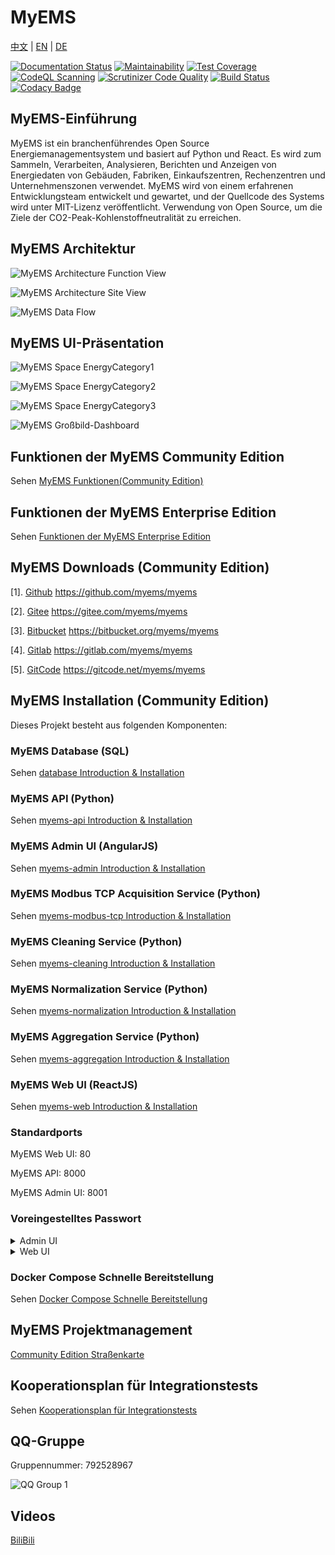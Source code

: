 # MyEMS

 [中文](/README.md) | [EN](/README_EN.md) | [DE](/README_DE.md)

 [![Documentation Status](https://readthedocs.org/projects/myems/badge/?version=latest)](https://myems.readthedocs.io/en/latest/?badge=latest)
 [![Maintainability](https://api.codeclimate.com/v1/badges/e01a2ca1e833d66040d0/maintainability)](https://codeclimate.com/github/MyEMS/myems/maintainability)
 [![Test Coverage](https://api.codeclimate.com/v1/badges/e01a2ca1e833d66040d0/test_coverage)](https://codeclimate.com/github/MyEMS/myems/test_coverage)
 [![CodeQL Scanning](https://github.com/MyEMS/myems/actions/workflows/codeql.yml/badge.svg)](https://github.com/MyEMS/myems/security/code-scanning)
 [![Scrutinizer Code Quality](https://scrutinizer-ci.com/g/MyEMS/myems/badges/quality-score.png?b=master)](https://scrutinizer-ci.com/g/MyEMS/myems/?branch=master)
 [![Build Status](https://scrutinizer-ci.com/g/MyEMS/myems/badges/build.png?b=master)](https://scrutinizer-ci.com/g/MyEMS/myems/build-status/master)
 [![Codacy Badge](https://app.codacy.com/project/badge/Grade/b2cd6049727240e2aaeb8fc7b4086166)](https://www.codacy.com/gh/MyEMS/myems/dashboard?utm_source=github.com&amp;utm_medium=referral&amp;utm_content=MyEMS/myems&amp;utm_campaign=Badge_Grade)

## MyEMS-Einführung


MyEMS ist ein branchenführendes Open Source Energiemanagementsystem und basiert auf Python und React.
Es wird zum Sammeln, Verarbeiten, Analysieren, Berichten und Anzeigen von Energiedaten von Gebäuden, Fabriken, Einkaufszentren, Rechenzentren und Unternehmenszonen verwendet.
MyEMS wird von einem erfahrenen Entwicklungsteam entwickelt und gewartet, und der Quellcode des Systems wird unter MIT-Lizenz veröffentlicht.
Verwendung von Open Source, um die Ziele der CO2-Peak-Kohlenstoffneutralität zu erreichen.

## MyEMS Architektur

![MyEMS Architecture Function View](/docs/images/architecture-function-view.png)

![MyEMS Architecture Site View](/docs/images/architecture-site-view-de.png)

![MyEMS Data Flow](/docs/images/myems-data-flow-de.svg)

## MyEMS UI-Präsentation

![MyEMS Space EnergyCategory1](/docs/images/myems-space-energycategory1.gif)

![MyEMS Space EnergyCategory2](/docs/images/myems-space-energycategory2.gif)

![MyEMS Space EnergyCategory3](/docs/images/myems-space-energycategory3.gif)

![MyEMS Großbild-Dashboard](/docs/images/myems-large-screen-dashboard.gif)


## Funktionen der MyEMS Community Edition

Sehen [MyEMS Funktionen(Community Edition)](https://myems.io/de/docs/intro#myems-features)

## Funktionen der MyEMS Enterprise Edition

Sehen [Funktionen der MyEMS Enterprise Edition](https://myems.io/de/docs/enterprise)


## MyEMS Downloads (Community Edition)

[1]. [Github](https://github.com/MyEMS/myems) https://github.com/myems/myems

[2]. [Gitee](https://gitee.com/myems/myems) https://gitee.com/myems/myems

[3]. [Bitbucket](https://bitbucket.org/myems/myems) https://bitbucket.org/myems/myems

[4]. [Gitlab](https://gitlab.com/myems/myems) https://gitlab.com/myems/myems

[5]. [GitCode](https://gitcode.net/myems/myems) https://gitcode.net/myems/myems

## MyEMS Installation (Community Edition)

Dieses Projekt besteht aus folgenden Komponenten:

### MyEMS Database (SQL)

Sehen [database Introduction & Installation](./database/README.md)

### MyEMS API (Python)

Sehen [myems-api Introduction & Installation](./myems-api/README.md)

### MyEMS Admin UI (AngularJS)

Sehen [myems-admin Introduction & Installation](myems-admin/README.md)

### MyEMS Modbus TCP Acquisition Service (Python)

Sehen [myems-modbus-tcp Introduction & Installation](./myems-modbus-tcp/README.md)

### MyEMS Cleaning Service (Python)

Sehen [myems-cleaning Introduction & Installation](./myems-cleaning/README.md)

### MyEMS Normalization Service (Python)

Sehen [myems-normalization Introduction & Installation](./myems-normalization/README.md)

### MyEMS Aggregation Service (Python)

Sehen [myems-aggregation Introduction & Installation](./myems-aggregation/README.md)

### MyEMS Web UI (ReactJS)

Sehen [myems-web Introduction & Installation](myems-web/README.md)

### Standardports

MyEMS Web UI: 80

MyEMS API: 8000

MyEMS Admin UI: 8001


### Voreingestelltes Passwort
<details>
  <summary>Admin UI</summary>

```
administrator

!MyEMS1
```
</details>

<details>
  <summary>Web UI</summary>

```
administrator@myems.io

!MyEMS1
```
</details>

### Docker Compose Schnelle Bereitstellung 

Sehen [Docker Compose Schnelle Bereitstellung](docker-compose-de.md)

## MyEMS Projektmanagement

[Community Edition Straßenkarte](https://github.com/orgs/MyEMS/projects?type=beta)


## Kooperationsplan für Integrationstests

Sehen [Kooperationsplan für Integrationstests](integration-testing-cn.md)

## QQ-Gruppe

Gruppennummer: 792528967

![QQ Group 1](/docs/images/qq-group-1.png)


## Videos

[BiliBili](https://space.bilibili.com/539108162)
